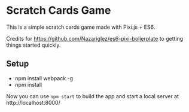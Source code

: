 Scratch Cards Game
=================

This is a simple scratch cards game made with Pixi.js + ES6.

Credits for https://github.com/Nazariglez/es6-pixi-bolierplate to getting things started quickly.

## Setup

- npm install webpack -g
- npm install

Now you can use `npm start` to build the app and start a local server at http://localhost:8000/

